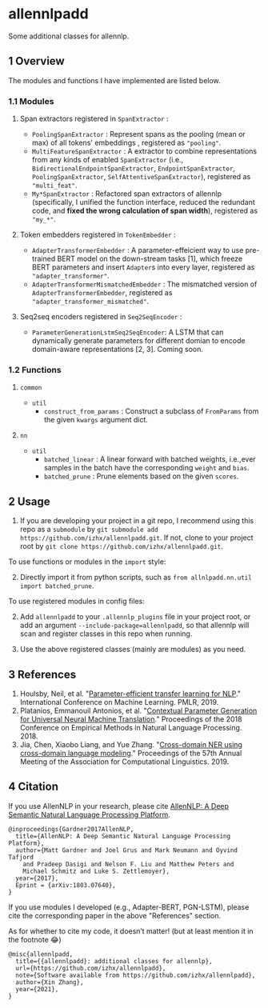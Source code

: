 # allennlpadd
Some additional classes for allennlp.

## 1 Overview
The modules and functions I have implemented are listed below.

### 1.1 Modules
1. Span extractors registered in `SpanExtractor` :
   - `PoolingSpanExtractor` : Represent spans as the pooling (mean or max) of all tokens' embeddings , registered as `"pooling"`.
   - `MultiFeatureSpanExtractor` : A extractor to combine representations from any kinds of enabled `SpanExtractor` (i.e., `BidirectionalEndpointSpanExtractor`, `EndpointSpanExtractor`, `PoolingSpanExtractor`, `SelfAttentiveSpanExtractor`), registered as `"multi_feat"`.
   - `My*SpanExtractor` : Refactored span extractors of allennlp (specifically, I unified the function interface, reduced the redundant code, and **fixed the wrong calculation of span width**), registered as `"my_*"`.


2. Token embedders registered in `TokenEmbedder` : 
   - `AdapterTransformerEmbedder` : A parameter-effeicient way to use pre-trained BERT model on the down-stream tasks [1], which freeze BERT parameters and insert `Adapter`s into every layer, registered as `"adapter_transformer"`.
   - `AdapterTransformerMismatchedEmbedder` : The mismatched version of `AdapterTransformerEmbedder`, registered as `"adapter_transformer_mismatched"`.

3. Seq2seq encoders registered in `Seq2SeqEncoder` : 
   - `ParameterGenerationLstmSeq2SeqEncoder`: A LSTM that can dynamically generate  parameters for different domian to encode domain-aware representations [2, 3]. Coming soon.

### 1.2 Functions
1. `common`
   - `util`
      - `construct_from_params` : Construct a subclass of `FromParams` from the given `kwargs` argument dict.

2. `nn`
   - `util`
      - `batched_linear` : A linear forward with batched weights, i.e.,ever samples in the batch have the corresponding `weight` and `bias`.
      - `batched_prune` : Prune elements based on the given `scores`.


## 2 Usage

1. If you are developing your project in a git repo, I recommend using this repo as a `submodule` by `git submodule add https://github.com/izhx/allennlpadd.git`.
If not, clone to your project root by `git clone https://github.com/izhx/allennlpadd.git`.

To use functions or modules in the `import` style:

2. Directly import it from python scripts, such as `from allnlpadd.nn.util import batched_prune`.

To use registered modules in config files:

2. Add `allennlpadd` to your `.allennlp_plugins` file in your project root, or add an argument `--include-package=allennlpadd`, so that allennlp will scan and register classes in this repo when running.

3. Use the above registered classes (mainly are modules) as you need.


## 3 References
1. Houlsby, Neil, et al. "[Parameter-efficient transfer learning for NLP](http://proceedings.mlr.press/v97/houlsby19a.html)." International Conference on Machine Learning. PMLR, 2019.
2. Platanios, Emmanouil Antonios, et al. "[Contextual Parameter Generation for Universal Neural Machine Translation](https://www.aclweb.org/anthology/D18-1039)." Proceedings of the 2018 Conference on Empirical Methods in Natural Language Processing. 2018.
3. Jia, Chen, Xiaobo Liang, and Yue Zhang. "[Cross-domain NER using cross-domain language modeling](https://www.aclweb.org/anthology/P19-1236)." Proceedings of the 57th Annual Meeting of the Association for Computational Linguistics. 2019.

## 4 Citation
If you use AllenNLP in your research, please cite [AllenNLP: A Deep Semantic Natural Language Processing Platform](https://www.semanticscholar.org/paper/AllenNLP%3A-A-Deep-Semantic-Natural-Language-Platform-Gardner-Grus/a5502187140cdd98d76ae711973dbcdaf1fef46d).
```
@inproceedings{Gardner2017AllenNLP,
  title={AllenNLP: A Deep Semantic Natural Language Processing Platform},
  author={Matt Gardner and Joel Grus and Mark Neumann and Oyvind Tafjord
    and Pradeep Dasigi and Nelson F. Liu and Matthew Peters and
    Michael Schmitz and Luke S. Zettlemoyer},
  year={2017},
  Eprint = {arXiv:1803.07640},
}
```

If you use modules I developed (e.g., Adapter-BERT, PGN-LSTM), please cite the corresponding paper in the above "References" section.

As for whether to cite my code, it doesn’t matter! (but at least mention it in the footnote 😂)
```
@misc{allennlpadd,
  title={{allennlpadd}: additional classes for allennlp},
  url={https://github.com/izhx/allennlpadd},
  note={Software available from https://github.com/izhx/allennlpadd},
  author={Xin Zhang},
  year={2021},
}
```
